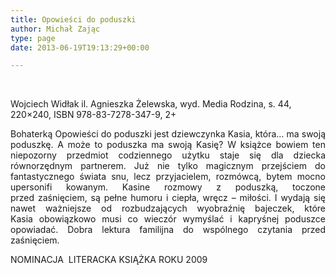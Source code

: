 ```yaml
---
title: Opowieści do poduszki
author: Michał Zając
type: page
date: 2013-06-19T19:13:29+00:00

---
```

&nbsp;

Wojciech Widłak il. Agnieszka Żelewska, wyd. Media Rodzina, s. 44, 220&#215;240, ISBN 978-83-7278-347-9, 2+

<p style="text-align: justify;">
  Bohaterką Opowieści do poduszki jest dziewczynka Kasia, która… ma swoją poduszkę. A może to poduszka ma swoją Kasię? W książce bowiem ten niepozorny przedmiot codziennego użytku staje się dla dziecka równorzędnym partnerem. Już nie tylko magicznym przejściem do fantastycznego świata snu, lecz przyjacielem, rozmówcą, bytem mocno upersonifi kowanym. Kasine rozmowy z poduszką, toczone przed zaśnięciem, są pełne humoru i ciepła, wręcz – miłości. I wydają się nawet ważniejsze od rozbudzających wyobraźnię bajeczek, które Kasia obowiązkowo musi co wieczór wymyślać i kapryśnej poduszce opowiadać. Dobra lektura familijna do wspólnego czytania przed zaśnięciem.
</p>

NOMINACJA  LITERACKA KSIĄŻKA ROKU 2009